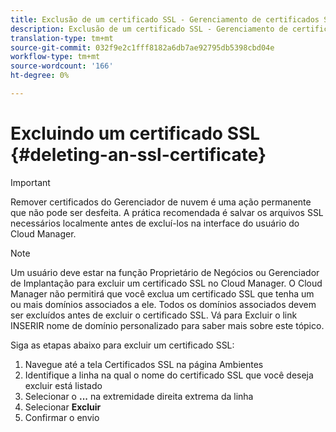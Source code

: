 ```yaml
---
title: Exclusão de um certificado SSL - Gerenciamento de certificados SSL
description: Exclusão de um certificado SSL - Gerenciamento de certificados SSL
translation-type: tm+mt
source-git-commit: 032f9e2c1fff8182a6db7ae92795db5398cbd04e
workflow-type: tm+mt
source-wordcount: '166'
ht-degree: 0%

---
```



# Excluindo um certificado SSL {#deleting-an-ssl-certificate}

>[!IMPORTANT]
>Remover certificados do Gerenciador de nuvem é uma ação permanente que não pode ser desfeita. A prática recomendada é salvar os arquivos SSL necessários localmente antes de excluí-los na interface do usuário do Cloud Manager.

>[!NOTE]
>Um usuário deve estar na função Proprietário de Negócios ou Gerenciador de Implantação para excluir um certificado SSL no Cloud Manager. O Cloud Manager não permitirá que você exclua um certificado SSL que tenha um ou mais domínios associados a ele.  Todos os domínios associados devem ser excluídos antes de excluir o certificado SSL. Vá para Excluir o link INSERIR nome de domínio personalizado para saber mais sobre este tópico.

Siga as etapas abaixo para excluir um certificado SSL:

1. Navegue até a tela Certificados SSL na página Ambientes
1. Identifique a linha na qual o nome do certificado SSL que você deseja excluir está listado
1. Selecionar o **...** na extremidade direita extrema da linha
1. Selecionar **Excluir**
1. Confirmar o envio
